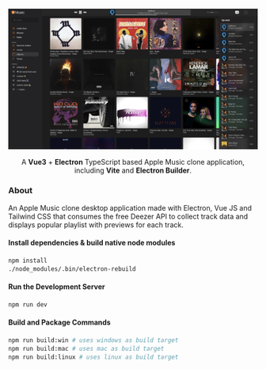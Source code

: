 <div align="center"> 

![image](./screenshot.jpg)

A **Vue3** + **Electron** TypeScript based Apple Music clone application, including **Vite** and **Electron Builder**.
</div>

### About

An Apple Music clone desktop application made with Electron, Vue JS and Tailwind CSS that consumes the free Deezer API 
to collect track data and displays popular playlist with previews for each track.


#### Install dependencies & build native node modules

```bash
npm install
./node_modules/.bin/electron-rebuild
```

#### Run the Development Server

```bash
npm run dev
```

#### Build and Package Commands

```bash
npm run build:win # uses windows as build target
npm run build:mac # uses mac as build target
npm run build:linux # uses linux as build target
```
